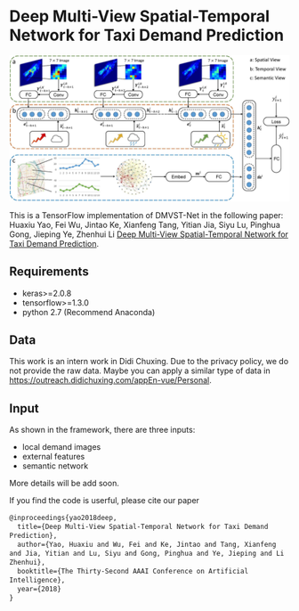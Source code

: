 # Deep Multi-View Spatial-Temporal Network for Taxi Demand Prediction
![Diffusion Convolutional Recurrent Neural Network](figures/framework.jpg "Framework")

This is a TensorFlow implementation of DMVST-Net in the following paper: \
Huaxiu Yao, Fei Wu, Jintao Ke, Xianfeng Tang, Yitian Jia, Siyu Lu, Pinghua Gong, Jieping Ye, Zhenhui Li [Deep Multi-View Spatial-Temporal Network for Taxi Demand Prediction](https://faculty.ist.psu.edu/jessieli/Publications/2018-AAAI-taxi-demand.pdf).

## Requirements
- keras>=2.0.8
- tensorflow>=1.3.0
- python 2.7 (Recommend Anaconda)

## Data
This work is an intern work in Didi Chuxing. Due to the privacy policy, we do not provide the raw data. Maybe you can apply a similar type of data in https://outreach.didichuxing.com/appEn-vue/Personal. 

## Input
As shown in the framework, there are three inputs:
- local demand images
- external features
- semantic network

More details will be add soon.

If you find the code is userful, please cite our paper
```
@inproceedings{yao2018deep,
  title={Deep Multi-View Spatial-Temporal Network for Taxi Demand Prediction},
  author={Yao, Huaxiu and Wu, Fei and Ke, Jintao and Tang, Xianfeng and Jia, Yitian and Lu, Siyu and Gong, Pinghua and Ye, Jieping and Li Zhenhui},
  booktitle={The Thirty-Second AAAI Conference on Artificial Intelligence},
  year={2018}
}
```
